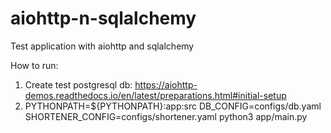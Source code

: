 # aiohttp-n-sqlalchemy
Test application with aiohttp and sqlalchemy

How to run: 
1. Create test postgresql db: https://aiohttp-demos.readthedocs.io/en/latest/preparations.html#initial-setup
2. PYTHONPATH=${PYTHONPATH}:app:src DB_CONFIG=configs/db.yaml SHORTENER_CONFIG=configs/shortener.yaml python3 app/main.py
